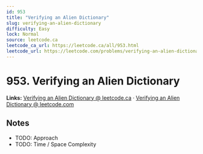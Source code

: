 ```yaml
--- 
id: 953
title: "Verifying an Alien Dictionary"
slug: verifying-an-alien-dictionary
difficulty: Easy
lock: Normal
source: leetcode.ca
leetcode_ca_url: https://leetcode.ca/all/953.html
leetcode_url: https://leetcode.com/problems/verifying-an-alien-dictionary/
---
```


# 953. Verifying an Alien Dictionary

**Links:** [Verifying an Alien Dictionary @ leetcode.ca](https://leetcode.ca/all/953.html) · [Verifying an Alien Dictionary @ leetcode.com](https://leetcode.com/problems/verifying-an-alien-dictionary/)

## Notes
- TODO: Approach
- TODO: Time / Space Complexity
